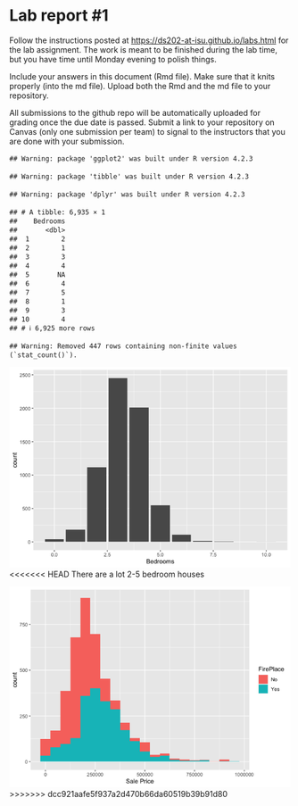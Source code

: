 
<!-- README.md is generated from README.Rmd. Please edit the README.Rmd file -->

# Lab report \#1

Follow the instructions posted at
<https://ds202-at-isu.github.io/labs.html> for the lab assignment. The
work is meant to be finished during the lab time, but you have time
until Monday evening to polish things.

Include your answers in this document (Rmd file). Make sure that it
knits properly (into the md file). Upload both the Rmd and the md file
to your repository.

All submissions to the github repo will be automatically uploaded for
grading once the due date is passed. Submit a link to your repository on
Canvas (only one submission per team) to signal to the instructors that
you are done with your submission.

    ## Warning: package 'ggplot2' was built under R version 4.2.3

    ## Warning: package 'tibble' was built under R version 4.2.3

    ## Warning: package 'dplyr' was built under R version 4.2.3

    ## # A tibble: 6,935 × 1
    ##    Bedrooms
    ##       <dbl>
    ##  1        2
    ##  2        1
    ##  3        3
    ##  4        4
    ##  5       NA
    ##  6        4
    ##  7        5
    ##  8        1
    ##  9        3
    ## 10        4
    ## # ℹ 6,925 more rows

    ## Warning: Removed 447 rows containing non-finite values (`stat_count()`).

![](README_files/figure-gfm/unnamed-chunk-2-1.png)<!-- -->
\<\<\<\<\<\<\< HEAD There are a lot 2-5 bedroom houses

![](README_files/figure-gfm/unnamed-chunk-3-1.png)<!-- -->
\>\>\>\>\>\>\> dcc921aafe5f937a2d470b66da60519b39b91d80
